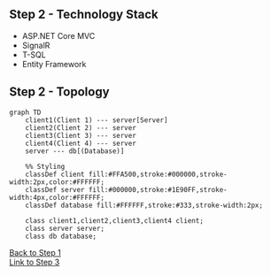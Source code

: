 ## Step 2 - Technology Stack

* ASP.NET Core MVC
* SignalR
* T-SQL
* Entity Framework

</details>

## Step 2 - Topology

```mermaid
graph TD
    client1(Client 1) --- server[Server]
    client2(Client 2) --- server
    client3(Client 3) --- server
    client4(Client 4) --- server
    server --- db[(Database)]

    %% Styling
    classDef client fill:#FFA500,stroke:#000000,stroke-width:2px,color:#FFFFFF;
    classDef server fill:#000000,stroke:#1E90FF,stroke-width:4px,color:#FFFFFF;
    classDef database fill:#FFFFFF,stroke:#333,stroke-width:2px;

    class client1,client2,client3,client4 client;
    class server server;
    class db database;

```

[Back to Step 1](README.md)  
[Link to Step 3](Step3.md)
